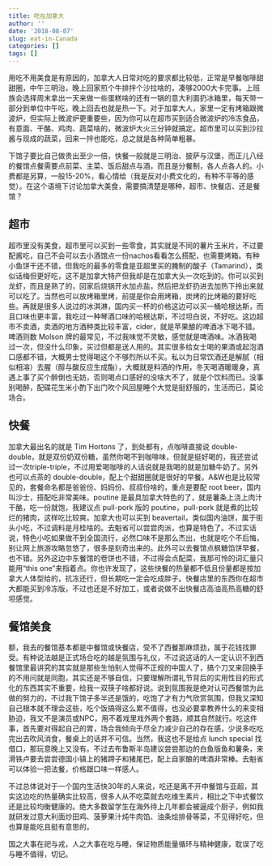 ```yaml
---
title: 吃在加拿大
author: ''
date: '2018-08-07'
slug: eat-in-Canada
categories: []
tags: []
---
```


用吃不用美食是有原因的，加拿大人日常对吃的要求都比较低，正常是早餐咖啡甜甜圈，中午三明治，晚上回家煎个牛排拌个沙拉啥的，凑够2000大卡完事。上班族会选择周末拿出一天来做一些蛋糕啥的还有一锅的意大利面扔冰箱里，每天带一部分到单位中午吃，晚上回去也就是热一下。对于加拿大人，家里一定有烤箱跟微波炉，但实际上微波炉更重要些，因为你可以在超市买到适合微波炉的冷冻食品，有意面、干酪、鸡肉、蔬菜啥的，微波炉大火三分钟就搞定。超市里可以买到沙拉酱与现成的蔬菜，回来一拌也能吃，总之就是各种简单粗暴。

下馆子要比自己做贵出至少一倍，快餐一般就是三明治、披萨与汉堡，而正儿八经的餐馆点餐需要点前菜、主菜、饭后甜点与酒，而且是分餐制，各人点各人的。小费都是另算，一般15-20%，看心情给（我是反对小费文化的，有种不平等的感觉）。在这个语境下讨论加拿大美食，需要搞清楚是哪种，超市、快餐店、还是餐馆？

## 超市

超市里没有美食，超市里可以买到一些零食，其实就是不同的薯片玉米片，不过要配酱吃，自己不会可以去小酒馆点一份nachos看看怎么搭配，也需要烤箱。有种小鱼饼干还不错，但我吃的最多的零食是亚超里买的腌制的酸子（Tamarind），类似话梅但更好吃，这不是加拿大特产但我却是在加拿大头一次吃到的。你可以买到龙虾，而且是熟了的，回家后烧锅开水加点盐，然后把龙虾扔进去加热下拎出来就可以吃了。当然也可以放烤箱里烤，前提是你会用烤箱，炭烤的比烤箱的要好吃些。再就是很多人说过的冰淇淋，国内买一杯的价格这边可以买一桶哈根达斯，而且口味也更丰富，我吃过一种琴酒口味的哈根达斯，不过坦白说，不好吃。这边超市不卖酒，卖酒的地方酒种类比较丰富，cider，就是苹果酿的啤酒冰下喝不错。啤酒则数 Molson 牌的最常见，不过我味觉不灵敏，感觉就是啤酒味。冰酒我喝过一次，但没什么印象，买过但都是送人用的。其实很多给女士喝的果酒或起泡酒口感都不错，大概男士觉得喝这个不够烈所以不买。私以为日常饮酒还是解腻（相似相溶）去腥（醇与酸反应生成酯），大概就是料酒的作用，冬天喝酒暖暖身，真遇上事了买个醉倒也无妨，否则喝点口感好的没啥大不了，就是个饮料而已。没事别喝醉，配碟花生米小酌下出门吹个风回屋睡个大觉是挺舒服的，生活而已，莫论场合。

## 快餐

加拿大最出名的就是 Tim Hortons 了，到处都有，点咖啡直接说 double-double，就是双份奶双份糖，虽然你喝不到咖啡味，但就是挺好喝的，我还尝试过一次triple-triple，不过用爱喝咖啡的人话说就是我喝的就是加糖牛奶了。另外也可以点茶的 double-double，配上个甜甜圈就是很好的早餐。A&W也是比较常见的，套餐命名都是爸爸份、妈妈份、叔叔份啥的，重点是要配 root beer，国内叫沙士，搭配吃非常美味。poutine 是最具加拿大特色的了，就是薯条上浇上肉汁干酪，吃一份就饱，我建议点 pull-pork 版的 poutine，pull-pork 就是煮的比较烂的猪肉，这样吃比较爽。加拿大也可以买到 beavertail，类似国内油饼，属于街头小吃，不过调料是月桂啥的。去魁省可以尝尝肉派，也算是特色了。不过实话说，特色小吃如果做不到全国流行，必然口味不是那么杰出，也就是吃个不后悔，别让网上旅游攻略忽悠了，很多是刻奇出来的。此外可以去餐馆点枫糖馅饼早餐，也不错。另外这边中东餐馆的卷饼也不错，不过得会点配菜，我那可怜的词汇量只能用“this one”来指着点。你也许发现了，这些快餐的热量都不低且份量都是按加拿大人体型给的，抗冻还行，但长期吃一定会吃成胖子。快餐店里的东西你在超市大都能买到冷冻版，不过也还是不好加工，或者说做不出快餐店高油高热高糖的舒坦感觉。

## 餐馆美食

额，我去的餐馆基本都是中餐馆或快餐店，受不了西餐那麻烦劲，属于花钱找罪受。有种说法越是正式场合吃的越是氛围与礼仪，不过说这话的人一定认识不到西餐馆里最讲究的其实就是那些生怕别人觉得不正规的中国人了，搞个刀叉来回换手的不用问就是同胞，其实还是不够自信，只要理解所谓礼节背后的实用性目的形式化的东西其实不重要，给我一双筷子啥都好说。说到氛围我是绝对认可西餐馆为此做的努力的，不过我下馆子多半还是饿的，吃饱了才有力气欣赏氛围，但我又深知自己根本就不理会这些，吃个饭搞得这么累不值得，也没必要拿教养什么的来变相胁迫，我又不是演员或NPC，用不着戏里戏外两个套路，顺其自然就行。吃这件事，首先要对得起自己的胃，场合我倾向于尽全力减少自己的存在感，少说多吃吃完出去吹风消食，餐桌上的话并不可信。当然，我这也不是给点 lunch special 找借口，那玩意晚上又没有。不过去布鲁斯半岛建议尝尝那边的白鱼版鱼和薯条，来滑铁卢要去尝尝德国小镇上的猪蹄子和猪尾巴，配上自家酿的啤酒非常棒。去魁省可以体验一把法餐，价格跟口味一样感人。

不过总体说对于一个国内生活快30年的人来说，吃还是离不开中餐馆与亚超，其实这边吃的热量确实比较高，很多人从不吃菜就去吃维生素片，相比之下中式餐饮还是比较均衡健康的。绝大多数留学生在海外待上几年都会被逼成个厨子，例如我就研发过意大利面炒田鸡、菠萝果汁炖牛肉馅、油条烩排骨等菜，不见得好吃，但也算是能吃且挺有意思的。

国之大事在祀与戎，人之大事在吃与睡，保证物质能量循环与精神健康，耽误了吃与睡不值得，切记。

